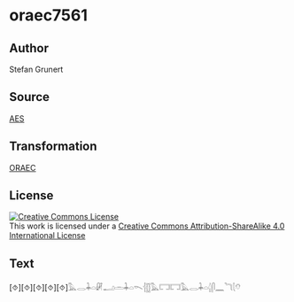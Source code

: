 # oraec7561

## Author

Stefan Grunert

## Source

[AES](https://github.com/simondschweitzer/aes)

## Transformation

[ORAEC](https://oraec.github.io/)

## License

<a rel="license" href="http://creativecommons.org/licenses/by-sa/4.0/"><img alt="Creative Commons License" style="border-width:0" src="https://i.creativecommons.org/l/by-sa/4.0/88x31.png" /></a><br />This work is licensed under a <a rel="license" href="http://creativecommons.org/licenses/by-sa/4.0/">Creative Commons Attribution-ShareAlike 4.0 International License</a>

## Text

[⯑][⯑][⯑][⯑][⯑]𓅓𓂋𓇓𓏏𓏞𓂝𓏛𓇓𓏏𓌎𓐪𓊅𓅓𓉐𓉐𓅓𓂋𓇓𓏏𓐬𓋴𓈖𓆓𓇛𓄣<br>
